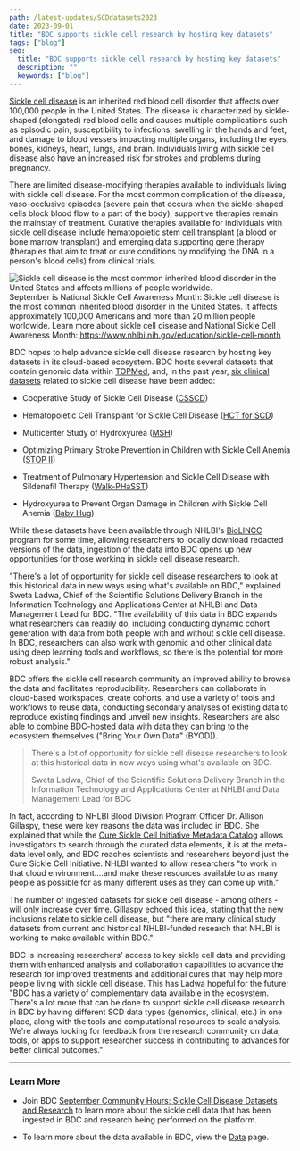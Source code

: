 ```yaml
---
path: /latest-updates/SCDdatasets2023
date: 2023-09-01
title: "BDC supports sickle cell research by hosting key datasets"
tags: ["blog"]
seo:
  title: "BDC supports sickle cell research by hosting key datasets"
  description: ""
  keywords: ["blog"]
---
```


[Sickle cell disease](https://www.nhlbi.nih.gov/health/sickle-cell-disease) is an inherited red blood cell disorder that affects over 100,000 people in the United States. The disease is characterized by sickle-shaped (elongated) red blood cells and causes multiple complications such as episodic pain, susceptibility to infections, swelling in the hands and feet, and damage to blood vessels impacting multiple organs, including the eyes, bones, kidneys, heart, lungs, and brain. Individuals living with sickle cell disease also have an increased risk for strokes and problems during pregnancy.

There are limited disease-modifying therapies available to individuals living with sickle cell disease. For the most common complication of the disease, vaso-occlusive episodes (severe pain that occurs when the sickle-shaped cells block blood flow to a part of the body), supportive therapies remain the mainstay of treatment. Curative therapies available for individuals with sickle cell disease include hematopoietic stem cell transplant (a blood or bone marrow transplant) and emerging data supporting gene therapy (therapies that aim to treat or cure conditions by modifying the DNA in a person's blood cells) from clinical trials.

<div class="full-width-image">
  <img src='./BDDEP_SC-Awareness-Month-Kit_Card-3_2022-08-17.jpg' alt="Sickle cell disease is the most common inherited blood disorder in the United States and affects millions of people worldwide."/>
  <figcaption>September is National Sickle Cell Awareness Month: Sickle cell disease is the most common inherited blood disorder in the United States. It affects approximately 100,000 Americans and more than 20 million people worldwide. Learn more about sickle cell disease and National Sickle Cell Awareness Month: <a href="https://www.nhlbi.nih.gov/education/sickle-cell-month">https://www.nhlbi.nih.gov/education/sickle-cell-month</a> </figcaption>
</div>

BDC hopes to help advance sickle cell disease research by hosting key datasets in its cloud-based ecosystem. BDC hosts several datasets that contain genomic data within [TOPMed](https://topmed.nhlbi.nih.gov/), and, in the past year, [six clinical datasets](https://biodatacatalyst.nhlbi.nih.gov/resources/data/) related to sickle cell disease have been added:

-   Cooperative Study of Sickle Cell Disease ([CSSCD](https://www.ncbi.nlm.nih.gov/projects/gap/cgi-bin/study.cgi?study_id=phs002362.v1.p1))

-   Hematopoietic Cell Transplant for Sickle Cell Disease ([HCT for SCD](https://www.ncbi.nlm.nih.gov/projects/gap/cgi-bin/study.cgi?study_id=phs002385.v1.p1))

-   Multicenter Study of Hydroxyurea ([MSH](https://www.ncbi.nlm.nih.gov/projects/gap/cgi-bin/study.cgi?study_id=phs002348.v1.p1))

-   Optimizing Primary Stroke Prevention in Children with Sickle Cell Anemia ([STOP II](https://www.ncbi.nlm.nih.gov/projects/gap/cgi-bin/study.cgi?study_id=phs002386.v1.p1))

-   Treatment of Pulmonary Hypertension and Sickle Cell Disease with Sildenafil Therapy ([Walk-PHaSST](https://www.ncbi.nlm.nih.gov/projects/gap/cgi-bin/study.cgi?study_id=phs002383.v1.p1))

-   Hydroxyurea to Prevent Organ Damage in Children with Sickle Cell Anemia ([Baby Hug](https://www.ncbi.nlm.nih.gov/projects/gap/cgi-bin/study.cgi?study_id=phs002415.v1.p1))

While these datasets have been available through NHLBI's [BioLINCC](https://biolincc.nhlbi.nih.gov/home/) program for some time, allowing researchers to locally download redacted versions of the data, ingestion of the data into BDC opens up new opportunities for those working in sickle cell disease research.

"There's a lot of opportunity for sickle cell disease researchers to look at this historical data in new ways using what's available on BDC," explained Sweta Ladwa, Chief of the Scientific Solutions Delivery Branch in the Information Technology and Applications Center at NHLBI and Data Management Lead for BDC. "The availability of this data in BDC expands what researchers can readily do, including conducting dynamic cohort generation with data from both people with and without sickle cell disease. In BDC, researchers can also work with genomic and other clinical data using deep learning tools and workflows, so there is the potential for more robust analysis."

BDC offers the sickle cell research community an improved ability to browse the data and facilitates reproducibility. Researchers can collaborate in cloud-based workspaces, create cohorts, and use a variety of tools and workflows to reuse data, conducting secondary analyses of existing data to reproduce existing findings and unveil new insights. Researchers are also able to combine BDC-hosted data with data they can bring to the ecosystem themselves ("Bring Your Own Data" (BYOD)).

<div class="quote">
  <blockquote>
    There's a lot of opportunity for sickle cell disease researchers to look at this historical data in new ways using what's available on BDC.
    <p class="attribution">Sweta Ladwa, Chief of the Scientific Solutions Delivery Branch in the Information Technology and Applications Center at NHLBI and Data Management Lead for BDC</p>
  </blockquote>
</div>

In fact, according to NHLBI Blood Division Program Officer Dr. Allison Gillaspy, these were key reasons the data was included in BDC. She explained that while the [Cure Sickle Cell Initiative Metadata Catalog](https://curesicklecell.rti.org/)  allows investigators to search through the curated data elements, it is at the meta-data level only, and BDC reaches scientists and researchers beyond just the Cure Sickle Cell Initiative. NHLBI wanted to allow researchers "to work in that cloud environment....and make these resources available to as many people as possible for as many different uses as they can come up with."

The number of ingested datasets for sickle cell disease - among others - will only increase over time. Gillaspy echoed this idea, stating that the new inclusions relate to sickle cell disease, but "there are many clinical study datasets from current and historical NHLBI-funded research that NHLBI is working to make available within BDC."

BDC is increasing researchers' access to key sickle cell data and providing them with enhanced analysis and collaboration capabilities to advance the research for improved treatments and additional cures that may help more people living with sickle cell disease. This has Ladwa hopeful for the future; "BDC has a variety of complementary data available in the ecosystem. There's a lot more that can be done to support sickle cell disease research in BDC by having different SCD data types (genomics, clinical, etc.) in one place, along with the tools and computational resources to scale analysis. We're always looking for feedback from the research community on data, tools, or apps to support researcher success in contributing to advances for better clinical outcomes."

---
### Learn More

-   Join BDC [September Community Hours: Sickle Cell Disease Datasets and Research](https://bit.ly/BDC-September) to learn more about the sickle cell data that has been ingested in BDC and research being performed on the platform.

-   To learn more about the data available in BDC, view the [Data](https://biodatacatalyst.nhlbi.nih.gov/resources/data/) page.
